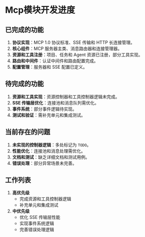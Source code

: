 # Mcp模块开发进度

## 已完成的功能
1. **协议实现**：MCP 1.0 协议标准、SSE 传输和 HTTP 长连接管理。
2. **核心组件**：MCP 服务器主类、消息路由器和连接管理器。
3. **资源和工具注册**：项目、任务和 Agent 资源已注册，部分工具实现。
4. **路由和中间件**：认证中间件和路由配置完成。
5. **配置管理**：服务器和 SSE 配置已定义。

## 待完成的功能
1. **资源和工具实现**：资源控制器和工具控制器逻辑未完成。
2. **SSE 传输层优化**：连接池和消息队列需优化。
3. **事件系统**：部分事件逻辑待实现。
4. **测试和验证**：需补充单元和集成测试。

## 当前存在的问题
1. **未实现的控制器逻辑**：多处标记为 `TODO`。
2. **性能优化**：连接池和消息处理需优化。
3. **文档和测试**：缺乏详细文档和测试用例。
4. **错误处理**：部分异常场景未完善。

## 工作列表
1. **高优先级**
   - 完成资源和工具控制器逻辑
   - 补充单元和集成测试
2. **中优先级**
   - 优化 SSE 传输层性能
   - 实现事件系统逻辑
   - 完善错误处理逻辑